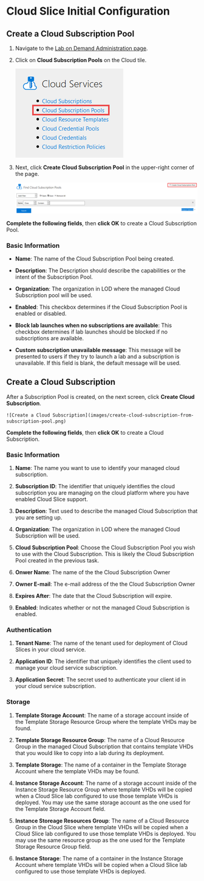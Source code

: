 # Cloud Slice Initial Configuration

## Create a Cloud Subscription Pool

1. Navigate to the [Lab on Demand Administration page](https://labondemand.com/Admin).

1. Click on **Cloud Subscription Pools** on the Cloud tile. 

    ![Cloud Subscription Pools](images/cloud-subscription-pools.png)

1. Next, click **Create Cloud Subscription Pool** in the upper-right corner of the page. 

    ![Create Cloud Subscription Pool](images/create-cloud-subscription-pool.png)

**Complete the following fields**, then **click OK** to create a Cloud Subscription Pool. 

### Basic Information

- **Name**: The name of the Cloud Subscription Pool being created.

- **Description**: The Description should describe the capabilities or the intent of the Subscription Pool.

- **Organization**: The organization in LOD where the managed Cloud Subscription pool will be used.

- **Enabled**: This checkbox determines if the Cloud Subscription Pool is enabled or disabled.

- **Block lab launches when no subscriptions are available**: This checkbox determines if lab launches should be blocked if no subscriptions are available.

- **Custom subscription unavailable message**: This message will be presented to users if they try to launch a lab and a subscription is unavailable. If this field is blank, the default message will be used.

## Create a Cloud Subscription

After a Subscription Pool is created, on the next screen, click **Create Cloud Subscription**.

    ![Create a Cloud Subscription](images/create-cloud-subscription-from-subscription-pool.png)

**Complete the following fields**, then **click OK** to create a Cloud Subscription. 

### Basic Information

1. **Name**: The name you want to use to identify your managed cloud subscription.

1. **Subscription ID**: The identifier that uniquely identifies the cloud subscription you are managing on the cloud platform where you have enabled Cloud Slice support.

1. **Description**: Text used to describe the managed Cloud Subscription that you are setting up.

1. **Organization**: The organization in LOD where the managed Cloud Subscription will be used.

1. **Cloud Subscription Pool**: Choose the Cloud Subscription Pool you wish to use with the Cloud Subscription. This is likely the Cloud Subscription Pool created in the previous task.

1. **Onwer Name**: The name of the the Cloud Subscription Owner

1. **Owner E-mail**: The e-mail address of the the Cloud Subscription Owner

1. **Expires After**: The date that the Cloud Subscription will expire.

1. **Enabled**: Indicates whether or not the managed Cloud Subscription is enabled.

### Authentication

1. **Tenant Name**: The name of the tenant used for deployment of Cloud Slices in your cloud service.

1. **Application ID**: The identifier that uniquely identifies the client used to manage your cloud service subscription.

1. **Application Secret**: The secret used to authenticate your client id in your cloud service subscription.

### Storage

1. **Template Storage Account**: The name of a storage account inside of the Template Storage Resource Group where the template VHDs may be found. 

1. **Template Storage Resource Group**: The name of a Cloud Resource Group in the managed Cloud Subscription that contains template VHDs that you would like to copy into a lab during its deployment.

1. **Template Storage**: The name of a container in the Template Storage Account where the template VHDs may be found.

1. **Instance Storage Account**: The name of a storage account inside of the Instance Storage Resource Group where template VHDs will be copied when a Cloud Slice lab configured to use those template VHDs is deployed.  You may use the same storage account as the one used for the Template Storage Account field.

1. **Instance Storeage Resources Group**: The name of a Cloud Resource Group in the Cloud Slice where template VHDs will be copied when a Cloud Slice lab configured to use those template VHDs is deployed. You may use the same resource group as the one used for the Template Storage Resource Group field.

1. **Instance Storage**: The name of a container in the Instance Storage Account where template VHDs will be copied when a Cloud Slice lab configured to use those template VHDs is deployed.


    

